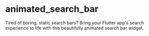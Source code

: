 # animated_search_bar
Tired of boring, static search bars? Bring your Flutter app's search experience to life with this beautifully animated search bar widget. 
